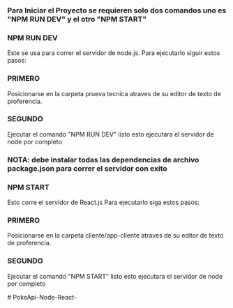 ### Para Iniciar el Proyecto se requieren solo dos comandos uno es "NPM RUN DEV" y el otro "NPM START"


### NPM RUN DEV

Este se usa para correr el servidor de node.js.
Para ejecutarlo siguir estos pasos:

### PRIMERO
Posicionarse en la carpeta prueva tecnica atraves de su editor de texto de proferencia.

### SEGUNDO
Ejecutar el comando "NPM RUN DEV" listo esto ejecutara el servidor de node por completo

### NOTA: debe instalar todas las dependencias de archivo package.json para correr el servidor con exito

### NPM START
Esto corre el servidor de React.js 
Para ejecutarlo siga estos pasos:

### PRIMERO
Posicionarse en la carpeta cliente/app-cliente atraves de su editor de texto de proferencia.

### SEGUNDO
Ejecutar el comando "NPM START" listo esto ejecutara el servidor de node por completo

#   P o k e A p i - N o d e - R e a c t -  
 